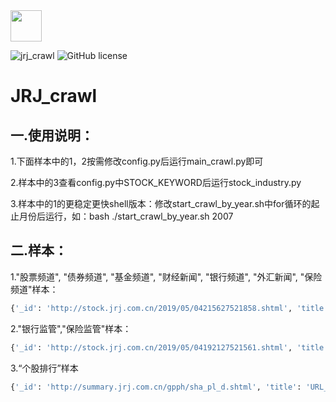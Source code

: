 <div align="left">
    <img src='https://ftp.bmp.ovh/imgs/2020/08/b77a8439ea51e080.jpg' height="50" width="50" >
 </div>


![jrj_crawl](https://badgen.net/badge/JRJ/crawl?icon=github)
![GitHub license](https://badgen.net/github/license/HUANGZHIHAO1994/JRJ_crawl?color=green)

# JRJ_crawl

## 一.使用说明：

1.下面样本中的1，2按需修改config.py后运行main_crawl.py即可

2.样本中的3查看config.py中STOCK_KEYWORD后运行stock_industry.py

3.样本中的1的更稳定更快shell版本：修改start_crawl_by_year.sh中for循环的起止月份后运行，如：bash ./start_crawl_by_year.sh 2007 


## 二.样本：

1."股票频道", "债券频道", "基金频道", "财经新闻", "银行频道", "外汇新闻", "保险频道"样本：

```python
{'_id': 'http://stock.jrj.com.cn/2019/05/04215627521858.shtml', 'title': '国金证券：美股的估值优势目前不复存在', 'url': 'http://stock.jrj.com.cn/2019/05/04215627521858.shtml', 'keyword': '', 'create_time': '2019-05-04 21:56:00', 'source': '证券时报网', 'content': '  证券时报e公司讯，国金证券(行情600109,诊股)认为，客观上讲，随着美股不断的创出历史新高，美股的估值优势目前不复存在，当前美股的估值处于历史估值中位数以上（尽管还没触及到历史的估值高点），后续美股的上涨更多的依赖于上市公司持续优异的业绩驱动，而这由美国自身经济和核心竞争力所决定。数据显示，截至于4月底，标普500指数、纳斯达克指数估值分别为19.1倍、34.5倍，高于2010年以来历史均值水平。', 'year': 2019, 'crawl_time': '2020-09-03 16:06:44'}
```

2."银行监管","保险监管"样本：

```python
{'_id': 'http://stock.jrj.com.cn/2019/05/04192127521561.shtml', 'title': '财政部长出席亚洲开发银行理事会第52届年会', 'url': 'http://stock.jrj.com.cn/2019/05/04192127521561.shtml', 'keyword': '', 'create_time': '2019-05-04 19:21:00', 'source': '证券时报网', 'content': '  证券时报e公司讯，5月3-4日，亚洲开发银行理事会第52届年会在斐济楠迪举行，财政部长刘昆率中国代表团出席会议。刘昆指出，在全球经济放缓、下行风险突出的背景下，亚太各国要结合本国国情，采取适当的宏观经济政策，保持经济稳定增长；要坚持多边主义，实现区域经济互利共赢；要有效防控金融风险，维护亚太经济金融稳定。中国政府不断创新和完善宏观调控、实施更大规模减税降费、防范和化解系统性金融风险，推动高质量发展。', 'year': 2019, 'crawl_time': '2020-09-03 08:13:02'}
```



3.“个股排行”样本

```python
{'_id': 'http://summary.jrj.com.cn/gpph/sha_pl_d.shtml', 'title': 'URL_INCREASE_H', 'url': 'http://summary.jrj.com.cn/gpph/sha_pl_d.shtml', 'keyword': '涨幅', 'rank': [['688378', 'N奥来德', '51.25%'], ['605006', 'N山玻', '44.01%'], ['688277', '天智航', '19.99%'], ['688017', '绿的谐波', '16.35%'], ['688339', '亿华通', '15.36%'], ['688418', '震有科技', '14.79%'], ['600227', '圣济堂', '10.03%'], ['603919', '金徽酒', '10.01%'], ['605333', '沪光股份', '10.01%'], ['603156', '养元饮品', '10.01%'], ['605123', '派克新材', '10.00%'], ['603536', '惠发食品', '10.00%'], ['603877', '太平鸟', '10.00%'], ['600753', '东方银星', '9.99%'], ['600983', '惠而浦', '9.99%'], ['603959', '百利科技', '9.99%'], ['600993', '马应龙', '9.98%'], ['601798', '蓝科高新', '9.97%'], ['600397', '安源煤业', '9.96%'], ['688521', '芯原股份', '9.30%']], 'crawl_time': '2020-09-03 23:32:32'}
```

